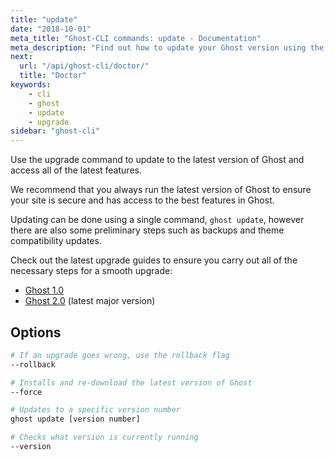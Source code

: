 ```yaml
---
title: "update"
date: "2018-10-01"
meta_title: "Ghost-CLI commands: update - Documentation"
meta_description: "Find out how to update your Ghost version using the CLI tool. Read more in the official Ghost documentation."
next:
  url: "/api/ghost-cli/doctor/"
  title: "Doctor"
keywords:
    - cli
    - ghost
    - update
    - upgrade
sidebar: "ghost-cli"
---
```


Use the upgrade command to update to the latest version of Ghost and access all of the latest features. 

We recommend that you always run the latest version of Ghost to ensure your site is secure and has access to the best features in Ghost. 

Updating can be done using a single command, `ghost update`, however there are also some preliminary steps such as backups and theme compatibility updates. 

Check out the latest upgrade guides to ensure you carry out all of the necessary steps for a smooth upgrade: 

* [Ghost 1.0](/faq/upgrade-to-ghost-1-0/)
* [Ghost 2.0](/faq/upgrade-to-ghost-2-0/) (latest major version)


## Options

```bash
# If an upgrade goes wrong, use the rollback flag
--rollback

# Installs and re-download the latest version of Ghost
--force

# Updates to a specific version number
ghost update [version number]

# Checks what version is currently running
--version
```
